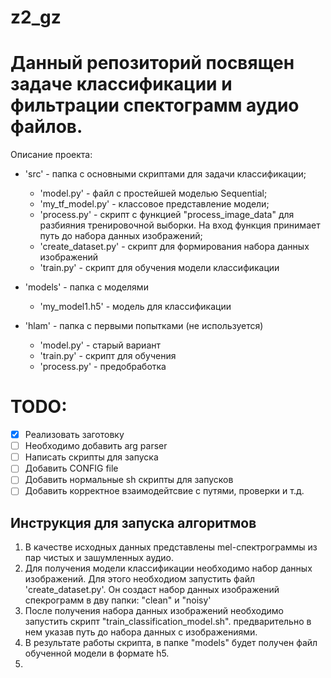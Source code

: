 # z2_gz

# Данный репозиторий посвящен задаче классификации и фильтрации спектограмм аудио файлов.

Описание проекта:
- 'src' - папка с основными скриптами для задачи классификации;
  - 'model.py' - файл с простейшей моделью Sequential;
  - 'my_tf_model.py' - классовое представление модели;
  - 'process.py' - скрипт с функцией "process_image_data" для разбияния тренировочной выборки. На вход функция принимает путь до набора данных изображений;
  - 'create_dataset.py' - скрипт для формирования набора данных изображений
  - 'train.py' - скрипт для обучения модели классификации

- 'models' - папка с моделями
  - 'my_model1.h5' - модель для классификации

- 'hlam' - папка с первыми попытками (не используется)
  - 'model.py' - старый вариант
  - 'train.py' - скрипт для обучения
  - 'process.py' - предобработка

# TODO:
- [X] Реализовать заготовку
- [ ] Необходимо добавить arg parser
- [ ] Написать скрипты для запуска
- [ ] Добавить CONFIG file
- [ ] Добавить нормальные sh скрипты для запусков
- [ ] Добавить корректное взаимодейтсвие с путями, проверки и т.д.

## Инструкция для запуска алгоритмов
1) В качестве исходных данных представлены mel-спектрограммы из пар чистых и зашумленных аудио.
2) Для получения модели классификации необходимо набор данных изображений. Для этого необходиом запустить файл 'create_dataset.py'. Он создаст набор данных изображений спекрограмм в дву папки: "clean" и "noisy'
3) После получения набора данных изображений необходимо запустить скрипт "train_classification_model.sh". предварительно в нем указав путь до набора данных с изображениями.
4) В результате работы скрипта, в папке "models" будет получен файл обученной модели в формате h5.
5) 